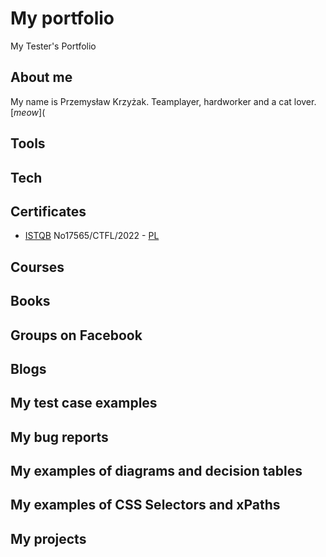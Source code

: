 # My portfolio
My Tester's Portfolio
## About me
My name is Przemysław Krzyżak. Teamplayer, hardworker and a cat lover. [*meow*](
## Tools
## Tech
## Certificates
- [ISTQB](https://drive.google.com/file/d/1bB8aBwBpt4k5RcqQRbAmGRLrTCXQvo-G/view?usp=sharing) No17565/CTFL/2022 - [PL](https://drive.google.com/file/d/18Ycd6-iDSAFnyQGzEw1uXf9__uk7Yb1W/view?usp=sharing)
## Courses
## Books
## Groups on Facebook
## Blogs
## My test case examples
## My bug reports
## My examples of diagrams and decision tables
## My examples of CSS Selectors and xPaths
## My projects
